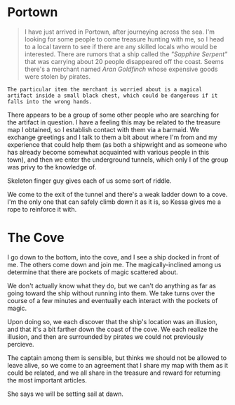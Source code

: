 # Portown
>I have just arrived in Portown, after journeying across the sea. I'm looking for some people to come treasure hunting with me, so I head to a local tavern to see if there are any skilled locals who would be interested. There are rumors that a ship called the *"Sapphire Serpent"* that was carrying about 20 people disappeared off the coast. Seems there's a merchant named *Aran Goldfinch* whose expensive goods were stolen by pirates.

`The particular item the merchant is worried about is a magical artifact inside a small black chest, which could be dangerous if it falls into the wrong hands.`

There appears to be a group of some other people who are searching for the artifact in question. I have a feeling this may be related to the treasure map I obtained, so I establish contact with them via a barmaid. We exchange greetings and I talk to them a bit about where I'm from and my experience that could help them (as both a shipwright and as someone who has already become somewhat acquainted with various people in this town), and then we enter the underground tunnels, which only I of the group was privy to the knowledge of.

Skeleton finger guy gives each of us some sort of riddle.

We come to the exit of the tunnel and there's a weak ladder down to a cove. I'm the only one that can safely climb down it as it is, so Kessa gives me a rope to reinforce it with.

# The Cove
I go down to the bottom, into the cove, and I see a ship docked in front of me. The others come down and join me. The magically-inclined among us determine that there are pockets of magic scattered about.

We don't actually know what they do, but we can't do anything as far as going toward the ship without running into them. We take turns over the course of a few minutes and eventually each interact with the pockets of magic.

Upon doing so, we each discover that the ship's location was an illusion, and that it's a bit farther down the coast of the cove. We each realize the illusion, and then are surrounded by pirates we could not previously percieve.

The captain among them is sensible, but thinks we should not be allowed to leave alive, so we come to an agreement that I share my map with them as it could be related, and we all share in the treasure and reward for returning the most important articles.

She says we will be setting sail at dawn.